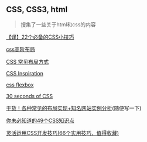 ## CSS, CSS3, html
> 搜集了一些关于html和css的内容

[【译】22个必备的CSS小技巧](https://juejin.im/post/5c1101875188257afc713809)

[css高阶布局](https://juejin.im/entry/584f9e6461ff4b0058ef8402)

[CSS 常见布局方式](https://juejin.im/post/599970f4518825243a78b9d5)

[CSS Inspiration](https://github.com/chokcoco/CSS-Inspiration)

[css flexbox](https://scotch.io/tutorials/a-visual-guide-to-css3-flexbox-properties)

[30 seconds of CSS](https://30-seconds.github.io/30-seconds-of-css/)

[干货！各种常见的布局实现+知名网站实例分析](https://juejin.im/post/5aa252ac518825558001d5de)(随便写一下)

[你未必知道的49个CSS知识点](https://juejin.im/post/5d3eca78e51d4561cb5dde12)

[灵活运用CSS开发技巧(66个实用技巧，值得收藏)](https://juejin.im/post/5d4d0ec651882549594e7293)